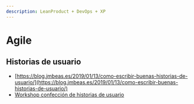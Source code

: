 ```yaml
---
description: LeanProduct + DevOps + XP
---
```


# Agile

## Historias de usuario

* [https://blog.jmbeas.es/2019/01/13/como-escribir-buenas-historias-de-usuario/](https://blog.jmbeas.es/2019/01/13/como-escribir-buenas-historias-de-usuario/)
* [Workshop confección de historias de usuario](https://trello.com/b/xoUAmyic/workshop-confecci%C3%B3n-de-historias-de-usuario)

